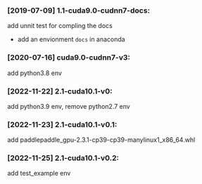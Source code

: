 ### [2019-07-09] 1.1-cuda9.0-cudnn7-docs:
add unnit test for compling the docs
  - add an envionment `docs` in anaconda 

### [2020-07-16] cuda9.0-cudnn7-v3:
add python3.8 env

### [2022-11-22] 2.1-cuda10.1-v0:
add python3.9 env, remove python2.7 env

### [2022-11-23] 2.1-cuda10.1-v0.1:
add paddlepaddle_gpu-2.3.1-cp39-cp39-manylinux1_x86_64.whl

### [2022-11-25] 2.1-cuda10.1-v0.2:
add test_example env
